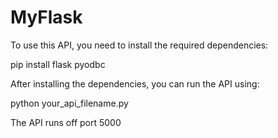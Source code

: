 # MyFlask
To use this API, you need to install the required dependencies:

pip install flask pyodbc

After installing the dependencies, you can run the API using:

python your_api_filename.py

The API runs off port 5000
